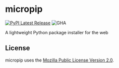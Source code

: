 # micropip

[![PyPI Latest Release](https://img.shields.io/pypi/v/matplotlib-pyodide.svg)](https://pypi.org/project/micropip/)
![GHA](https://github.com/pyodide/micropip/actions/workflows/main.yml/badge.svg)

A lightweight Python package installer for the web 


## License

micropip uses the [Mozilla Public License Version
2.0](https://choosealicense.com/licenses/mpl-2.0/).
